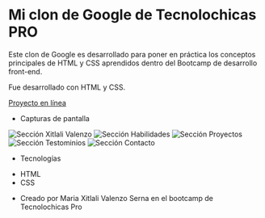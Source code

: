 # Mi clon  de Google de Tecnolochicas PRO

Este clon de Google es desarrollado para poner en práctica los conceptos principales de HTML y CSS aprendidos dentro del Bootcamp de desarrollo front-end.

Fue desarrollado con HTML y CSS.

[Proyecto en línea](https://fascinating-salmiakki-a28c09.netlify.app/)

- Capturas de pantalla

![Sección Xitlali Valenzo](assets/xitlali.PNG)
![Sección Habilidades](assets/habilidades.PNG)
![Sección Proyectos](assets/proyectos.PNG)
![Sección Testominios](assets/testimonios.PNG)
![Sección Contacto](assets/contacto.PNG)

- Tecnologías

* HTML
* CSS

- Creado por Maria Xitlali Valenzo Serna en el bootcamp de Tecnolochicas Pro